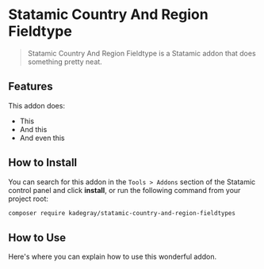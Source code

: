 # Statamic Country And Region Fieldtype

> Statamic Country And Region Fieldtype is a Statamic addon that does something pretty neat.

## Features

This addon does:

- This
- And this
- And even this

## How to Install

You can search for this addon in the `Tools > Addons` section of the Statamic control panel and click **install**, or run the following command from your project root:

```bash
composer require kadegray/statamic-country-and-region-fieldtypes
```

## How to Use

Here's where you can explain how to use this wonderful addon.
